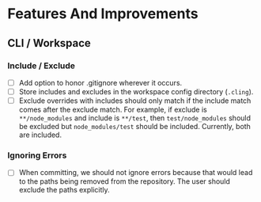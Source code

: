 # Features And Improvements

## CLI / Workspace

### Include / Exclude

- [ ] Add option to honor .gitignore wherever it occurs.
- [ ] Store includes and excludes in the workspace config directory (`.cling`).
- [ ] Exclude overrides with includes should only match if the include match comes after the exclude match.
      For example, if exclude is `**/node_modules` and include is `**/test`, then `test/node_modules`
      should be excluded but `node_modules/test` should be included. Currently, both are included.

### Ignoring Errors

- [ ] When committing, we should not ignore errors because that would lead to the paths being
      removed from the repository. The user should exclude the paths explicitly.

